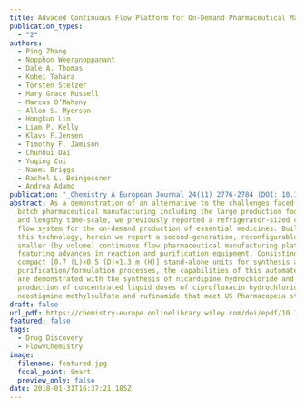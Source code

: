 ```yaml
---
title: Advaced Continuous Flow Platform for On-Demand Pharmaceutical Manufacturing
publication_types:
  - "2"
authors:
  - Ping Zhang
  - Nopphon Weeranoppanant
  - Dale A. Thomas
  - Kohei Tahara
  - Torsten Stelzer
  - Mary Grace Russell
  - Marcus O’Mahony
  - Allan S. Myerson
  - Hongkun Lin
  - Liam P. Kelly
  - Klavs F.Jensen
  - Timothy F. Jamison
  - Chunhui Dai
  - Yuqing Cui
  - Naomi Briggs
  - Rachel L. Beingessner
  - Andrea Adamo
publication: "_Chemistry A European Journal 24(11) 2776-2784 (DOI: 10.1002/chem.201706004)_"
abstract: As a demonstration of an alternative to the challenges faced with
  batch pharmaceutical manufacturing including the large production footprint
  and lengthy time-scale, we previously reported a refrigerator-sized continuous
  flow system for the on-demand production of essential medicines. Building on
  this technology, herein we report a second-generation, reconfigurable and 25 %
  smaller (by volume) continuous flow pharmaceutical manufacturing platform
  featuring advances in reaction and purification equipment. Consisting of two
  compact [0.7 (L)×0.5 (D)×1.3 m (H)] stand-alone units for synthesis and
  purification/formulation processes, the capabilities of this automated system
  are demonstrated with the synthesis of nicardipine hydrochloride and the
  production of concentrated liquid doses of ciprofloxacin hydrochloride,
  neostigmine methylsulfate and rufinamide that meet US Pharmacopeia standards.
draft: false
url_pdf: https://chemistry-europe.onlinelibrary.wiley.com/doi/epdf/10.1002/chem.201706004
featured: false
tags:
  - Drug Discovery
  - FlowvChemistry
image:
  filename: featured.jpg
  focal_point: Smart
  preview_only: false
date: 2018-01-31T16:37:21.185Z
---
```

